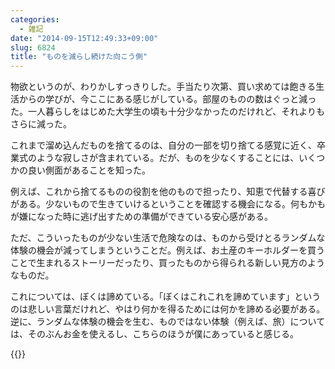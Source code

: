 ```yaml
---
categories:
  - 雑記
date: "2014-09-15T12:49:33+09:00"
slug: 6824
title: "ものを減らし続けた向こう側"
---
```


物欲というのが、わりかしすっきりした。手当たり次第、買い求めては飽きる生活からの学びが、今ここにある感じがしている。部屋のものの数はぐっと減った。一人暮らしをはじめた大学生の頃も十分少なかったのだけれど、それよりもさらに減った。

これまで溜め込んだものを捨てるのは、自分の一部を切り捨てる感覚に近く、卒業式のような寂しさが含まれている。だが、ものを少なくすることには、いくつかの良い側面があることを知った。

例えば、これから捨てるものの役割を他のもので担ったり、知恵で代替する喜びがある。少ないもので生きていけるということを確認する機会になる。何もかもが嫌になった時に逃げ出すための準備ができている安心感がある。

ただ、こういったものが少ない生活で危険なのは、ものから受けとるランダムな体験の機会が減ってしまうということだ。例えば、お土産のキーホルダーを買うことで生まれるストーリーだったり、買ったものから得られる新しい見方のようなものだ。

これについては、ぼくは諦めている。「ぼくはこれこれを諦めています」というのは悲しい言葉だけれど、やはり何かを得るためには何かを諦める必要がある。逆に、ランダムな体験の機会を生む、ものではない体験（例えば、旅）については、そのぶんお金を使えるし、こちらのほうが僕にあっていると感じる。

{{<amazon id="4905447194" title="スマートサイジング" src="https://images-na.ssl-images-amazon.com/images/I/41tztVKHV-L._SL160_.jpg">}}
